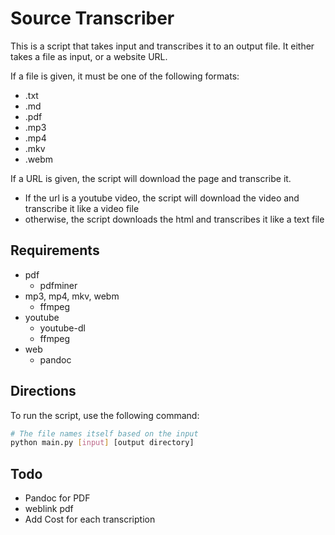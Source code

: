 # Source Transcriber

This is a script that takes input and transcribes it to an output file. It either takes a file as input, or a website URL.

If a file is given, it must be one of the following formats:
- .txt
- .md
- .pdf
- .mp3
- .mp4
- .mkv
- .webm

If a URL is given, the script will download the page and transcribe it.
- If the url is a youtube video, the script will download the video and transcribe it like a video file
- otherwise, the script downloads the html and transcribes it like a text file

## Requirements

- pdf
  - pdfminer
- mp3, mp4, mkv, webm
  - ffmpeg
- youtube
  - youtube-dl
  - ffmpeg
- web
  - pandoc

## Directions

To run the script, use the following command:
```bash
# The file names itself based on the input
python main.py [input] [output directory]
```

## Todo

- Pandoc for PDF
- weblink pdf
- Add Cost for each transcription
